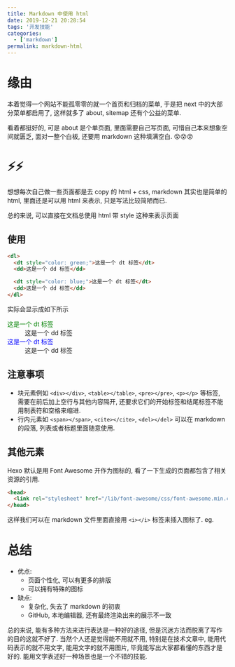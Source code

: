 ```yaml
---
title: Markdown 中使用 html
date: 2019-12-21 20:28:54
tags: '开发技能'
categories:
  - ['markdown']
permalink: markdown-html
---
```


# <i class="fa fa-bomb" aria-hidden="true"></i> 缘由

本着觉得一个网站不能孤零零的就一个首页和归档的菜单, 于是把 next 中的大部分菜单都启用了, 这样就多了 about, sitemap 还有个公益的菜单.

看着都挺好的, 可是 about 是个单页面, 里面需要自己写页面, 可惜自己本来想象空间就匮乏, 面对一整个白板, 还要用 markdown 这种填满空白. :dizzy_face::dizzy_face::dizzy_face:

<!-- more -->

# :zap::zap:

想想每次自己做一些页面都是去 copy 的 html + css, markdown 其实也是简单的 html, 里面还是可以用 html 来表示, 只是写法比较简陋而已.

总的来说, 可以直接在文档总使用 html 带 style 这种来表示页面

## 使用

```html
<dl>
  <dt style="color: green;">这是一个 dt 标签</dt>
  <dd>这是一个 dd 标签</dd>

  <dt style="color: blue;">这是一个 dt 标签</dt>
  <dd>这是一个 dd 标签</dd>
</dl>
```

实际会显示成如下所示

<dl>
  <dt style="color: green;">这是一个 dt 标签</dt>
  <dd>这是一个 dd 标签</dd>

  <dt style="color: blue;">这是一个 dt 标签</dt>
  <dd>这是一个 dd 标签</dd>
</dl>

## 注意事项

* 块元素例如 `<div></div>`, `<table></table>`, `<pre></pre>`, `<p></p>` 等标签, 需要在前后加上空行与其他内容隔开, 还要求它们的开始标签和结尾标签不能用制表符和空格来缩进.
* 行内元素如 `<span></span>`, `<cite></cite>`, `<del></del>` 可以在 markdown 的段落, 列表或者标题里面随意使用.

## 其他元素

Hexo 默认是用 Font Awesome 开作为图标的, 看了一下生成的页面都包含了相关资源的引用.

```html
<head>
  <link rel="stylesheet" href="/lib/font-awesome/css/font-awesome.min.css">
</head>
```

这样我们可以在 markdown 文件里面直接用 `<i></i>` 标签来插入图标了. eg. <i class="fa fa-spin fa-bug" aria-hidden="true"></i> <i class="fa fa-spin fa-refresh" aria-hidden="true"></i>

# 总结

* 优点:
  * 页面个性化, 可以有更多的排版
  * 可以拥有特殊的图标
* 缺点:
  * 复杂化, 失去了 markdown 的初衷
  * GitHub, 本地编辑器, 还有最终渲染出来的展示不一致

总的来说, 能有多种方法来进行表达是一种好的途径, 但是沉迷方法而脱离了写作的目的这就不好了. 当然个人还是觉得能不用就不用, 特别是在技术文章中, 能用代码表示的就不用文字, 能用文字的就不用图片, 毕竟能写出大家都看懂的东西才是好的. 能用文字表述好一种场景也是一个不错的技能.
